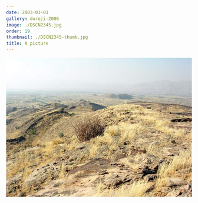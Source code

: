 ```yaml
---
date: 2003-01-01
gallery: dureji-2006
image: ./DSCN2345.jpg
order: 19
thumbnail: ./DSCN2345-thumb.jpg
title: A picture
---
```


![A picture](./DSCN2345.jpg)
